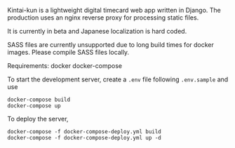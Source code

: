 Kintai-kun is a lightweight digital timecard web app written in Django.
The production uses an nginx reverse proxy for processing static files.

It is currently in beta and Japanese localization is hard coded.

SASS files are currently unsupported due to long build times for docker images.
Please compile SASS files locally.

Requirements:
docker
docker-compose

To start the development server, create a `.env` file following `.env.sample` and use

```
docker-compose build
docker-compose up
```

To deploy the server,

```
docker-compose -f docker-compose-deploy.yml build
docker-compose -f docker-compose-deploy.yml up -d
```
